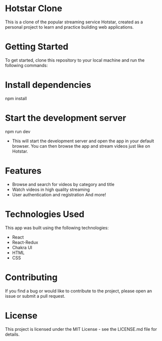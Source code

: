 # Hotstar Clone
This is a clone of the popular streaming service Hotstar, created as a personal project to learn and practice building web applications.

# Getting Started
To get started, clone this repository to your local machine and run the following commands:


# Install dependencies
npm install

# Start the development server
 npm run dev
 
* This will start the development server and open the app in your default browser. You can then browse the app and stream videos just like on Hotstar.

# Features
* Browse and search for videos by category and title
* Watch videos in high quality streaming
* User authentication and registration And more!

# Technologies Used
This app was built using the following technologies:

* React
* React-Redux
* Chakra UI
* HTML
* CSS


# Contributing
If you find a bug or would like to contribute to the project, please open an issue or submit a pull request.

# License
This project is licensed under the MIT License - see the LICENSE.md file for details.
